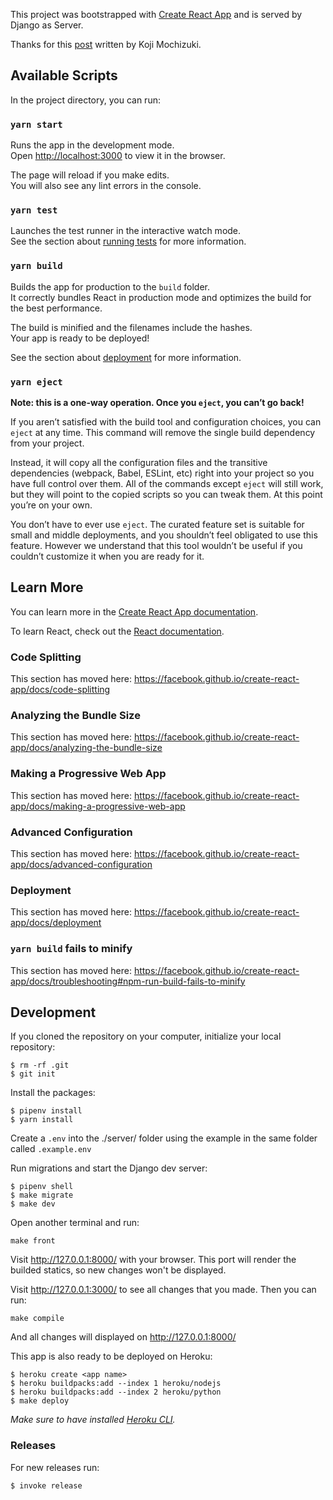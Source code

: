 This project was bootstrapped with [Create React App](https://github.com/facebook/create-react-app) and is served by Django as Server.

Thanks for this [post](https://medium.com/technest/build-a-crud-todo-app-with-django-and-react-redux-8ddb0b6ac2f0) written by Koji Mochizuki.


## Available Scripts

In the project directory, you can run:

### `yarn start`

Runs the app in the development mode.<br />
Open [http://localhost:3000](http://localhost:3000) to view it in the browser.

The page will reload if you make edits.<br />
You will also see any lint errors in the console.

### `yarn test`

Launches the test runner in the interactive watch mode.<br />
See the section about [running tests](https://facebook.github.io/create-react-app/docs/running-tests) for more information.

### `yarn build`

Builds the app for production to the `build` folder.<br />
It correctly bundles React in production mode and optimizes the build for the best performance.

The build is minified and the filenames include the hashes.<br />
Your app is ready to be deployed!

See the section about [deployment](https://facebook.github.io/create-react-app/docs/deployment) for more information.

### `yarn eject`

**Note: this is a one-way operation. Once you `eject`, you can’t go back!**

If you aren’t satisfied with the build tool and configuration choices, you can `eject` at any time. This command will remove the single build dependency from your project.

Instead, it will copy all the configuration files and the transitive dependencies (webpack, Babel, ESLint, etc) right into your project so you have full control over them. All of the commands except `eject` will still work, but they will point to the copied scripts so you can tweak them. At this point you’re on your own.

You don’t have to ever use `eject`. The curated feature set is suitable for small and middle deployments, and you shouldn’t feel obligated to use this feature. However we understand that this tool wouldn’t be useful if you couldn’t customize it when you are ready for it.

## Learn More

You can learn more in the [Create React App documentation](https://facebook.github.io/create-react-app/docs/getting-started).

To learn React, check out the [React documentation](https://reactjs.org/).

### Code Splitting

This section has moved here: https://facebook.github.io/create-react-app/docs/code-splitting

### Analyzing the Bundle Size

This section has moved here: https://facebook.github.io/create-react-app/docs/analyzing-the-bundle-size

### Making a Progressive Web App

This section has moved here: https://facebook.github.io/create-react-app/docs/making-a-progressive-web-app

### Advanced Configuration

This section has moved here: https://facebook.github.io/create-react-app/docs/advanced-configuration

### Deployment

This section has moved here: https://facebook.github.io/create-react-app/docs/deployment

### `yarn build` fails to minify

This section has moved here: https://facebook.github.io/create-react-app/docs/troubleshooting#npm-run-build-fails-to-minify



## Development

If you cloned the repository on your computer, initialize your local repository:

```
$ rm -rf .git
$ git init
```

Install the packages:

```
$ pipenv install
$ yarn install
```

Create a `.env` into the ./server/ folder using the example in the same folder called `.example.env`

Run migrations and start the Django dev server:

```
$ pipenv shell
$ make migrate
$ make dev
```

Open another terminal and run:

```
make front
```


Visit http://127.0.0.1:8000/ with your browser. This port will render the builded statics, so new changes won't be displayed.

Visit http://127.0.0.1:3000/ to see all changes that you made. Then you can run:

```
make compile
```

And all changes will displayed on  http://127.0.0.1:8000/


This app is also ready to be deployed on Heroku:

```
$ heroku create <app name>
$ heroku buildpacks:add --index 1 heroku/nodejs
$ heroku buildpacks:add --index 2 heroku/python
$ make deploy
```

*Make sure to have installed [Heroku CLI](https://devcenter.heroku.com/articles/heroku-cl).*

### Releases

For new releases run:

```
$ invoke release
```